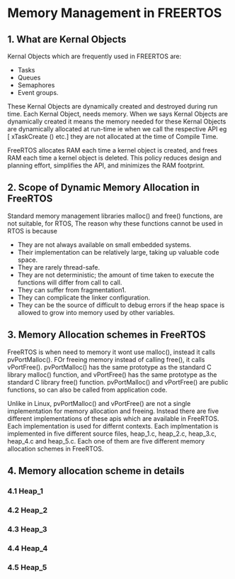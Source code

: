 # Memory Management in FREERTOS
## 1. What are Kernal Objects
Kernal Objects which are frequently used in FREERTOS are:
* Tasks
* Queues
* Semaphores
* Event groups.  

These Kernal Objects are dynamically created and destroyed during run time.  Each Kernal Object,  needs memory. When we says Kernal Objects are dynamically created it means the memory needed for these Kernal Objects are dynamically allocated at run-time ie when we call the respective API eg [ xTaskCreate () etc.] they are not allocated at the time of Compile Time.

FreeRTOS allocates RAM each time a kernel object is created, and frees RAM each time a kernel object is deleted.  This policy reduces design and planning effort, simplifies the API, and minimizes the RAM footprint. 

## 2. Scope of Dynamic Memory Allocation in FreeRTOS
Standard memory management libraries  malloc() and free() functions, are not suitable, for RTOS,
The reason why these functions cannot be used in RTOS is because
* They are not always available on small embedded systems. 
* Their implementation can be relatively large, taking up valuable code space. 
* They are rarely thread-safe. 
* They are not deterministic; the amount of time taken to execute the functions will differ from call to call. 
* They can suffer from fragmentation1.   
* They can complicate the linker configuration. 
* They can be the source of difficult to debug errors if the heap space is allowed to grow into memory used by other variables.  

## 3. Memory Allocation schemes in FreeRTOS
FreeRTOS is when need to  memory it wont use malloc(), instead it calls pvPortMalloc().  FOr freeing memory instead of calling free(), it calls vPortFree().  pvPortMalloc() has the same prototype as the standard C library malloc() function, and vPortFree() has the same prototype as the standard C library free() function. 
pvPortMalloc() and vPortFree() are public functions, so can also be called from application code. 

Unlike in Linux,  pvPortMalloc() and vPortFree() are not a single implementation for memory allocation and freeing.  Instead there are five different implementations of these apis which are available in FreeRTOS. Each implementation is used for differnt contexts. Each implmentation is implemented in five different source files, heap_1.c, heap_2.c, heap_3.c, heap_4.c and heap_5.c. Each one of them are five different  memory allocation schemes in FreeRTOS.

## 4. Memory allocation scheme in details
### 4.1 Heap_1
### 4.2 Heap_2
### 4.3 Heap_3
### 4.4 Heap_4
### 4.5 Heap_5




